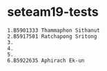 # seteam19-tests

	1.B5901333 Thammaphon Sithanut
	2.B5917501 Ratchapong Sritong
	3.
	4.
	5.
	6.B5922635 Aphirach Ek-un
